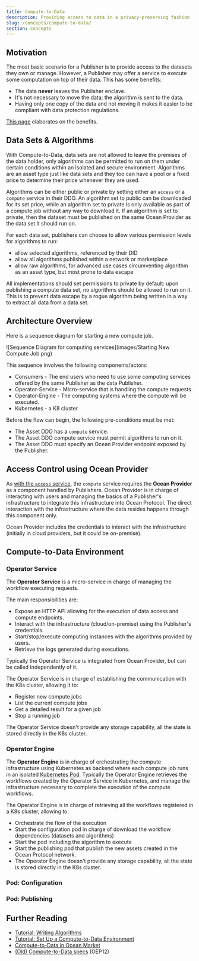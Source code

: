 ```yaml
---
title: Compute-to-Data
description: Providing access to data in a privacy-preserving fashion
slug: /concepts/compute-to-data/
section: concepts
---
```


## Motivation

The most basic scenario for a Publisher is to provide access to the datasets they own or manage. However, a Publisher may offer a service to execute some computation on top of their data. This has some benefits:

- The data **never** leaves the Publisher enclave.
- It's not necessary to move the data; the algorithm is sent to the data.
- Having only one copy of the data and not moving it makes it easier to be compliant with data protection regulations.

[This page](https://oceanprotocol.com/technology/compute-to-data) elaborates on the benefits.

## Data Sets & Algorithms

With Compute-to-Data, data sets are not allowed to leave the premises of the data holder, only algorithms can be permitted to run on them under certain conditions within an isolated and secure environment. Algorithms are an asset type just like data sets and they too can have a pool or a fixed price to determine their price whenever they are used.

Algorithms can be either public or private by setting either an `access` or a `compute` service in their DDO. An algorithm set to public can be downloaded for its set price, while an algorithm set to private is only available as part of a compute job without any way to download it. If an algorithm is set to private, then the dataset must be published on the same Ocean Provider as the data set it should run on.

For each data set, publishers can choose to allow various permission levels for algorithms to run:

- allow selected algorithms, referenced by their DID
- allow all algorithms published within a network or marketplace
- allow raw algorithms, for advanced use cases circumventing algorithm as an asset type, but most prone to data escape

All implementations should set permissions to private by default: upon publishing a compute data set, no algorithms should be allowed to run on it. This is to prevent data escape by a rogue algorithm being written in a way to extract all data from a data set.

## Architecture Overview

Here is a sequence diagram for starting a new compute job.

![Sequence Diagram for computing services](images/Starting New Compute Job.png)

This sequence involves the following components/actors:

- Consumers - The end users who need to use some computing services offered by the same Publisher as the data Publisher.
- Operator-Service - Micro-service that is handling the compute requests.
- Operator-Engine - The computing systems where the compute will be executed.
- Kubernetes - a K8 cluster

Before the flow can begin, the following pre-conditions must be met:

- The Asset DDO has a `compute` service.
- The Asset DDO compute service must permit algorithms to run on it.
- The Asset DDO must specify an Ocean Provider endpoint exposed by the Publisher.

## Access Control using Ocean Provider

As [with the `access` service](/concepts/architecture/#datatokens--access-control-tools), the `compute` service requires the **Ocean Provider** as a component handled by Publishers. Ocean Provider is in charge of interacting with users and managing the basics of a Publisher's infrastructure to integrate this infrastructure into Ocean Protocol. The direct interaction with the infrastructure where the data resides happens through this component only.

Ocean Provider includes the credentials to interact with the infrastructure (initially in cloud providers, but it could be on-premise).

<repo name="provider"></repo>

## Compute-to-Data Environment

### Operator Service

The **Operator Service** is a micro-service in charge of managing the workflow executing requests.

The main responsibilities are:

- Expose an HTTP API allowing for the execution of data access and compute endpoints.
- Interact with the infrastructure (cloud/on-premise) using the Publisher's credentials.
- Start/stop/execute computing instances with the algorithms provided by users.
- Retrieve the logs generated during executions.

Typically the Operator Service is integrated from Ocean Provider, but can be called independently of it.

The Operator Service is in charge of establishing the communication with the K8s cluster, allowing it to:

- Register new compute jobs
- List the current compute jobs
- Get a detailed result for a given job
- Stop a running job

The Operator Service doesn't provide any storage capability, all the state is stored directly in the K8s cluster.

<repo name="operator-service"></repo>

### Operator Engine

The **Operator Engine** is in charge of orchestrating the compute infrastructure using Kubernetes as backend where each compute job runs in an isolated [Kubernetes Pod](https://kubernetes.io/docs/concepts/workloads/pods/). Typically the Operator Engine retrieves the workflows created by the Operator Service in Kubernetes, and manage the infrastructure necessary to complete the execution of the compute workflows.

The Operator Engine is in charge of retrieving all the workflows registered in a K8s cluster, allowing to:

- Orchestrate the flow of the execution
- Start the configuration pod in charge of download the workflow dependencies (datasets and algorithms)
- Start the pod including the algorithm to execute
- Start the publishing pod that publish the new assets created in the Ocean Protocol network.
- The Operator Engine doesn't provide any storage capability, all the state is stored directly in the K8s cluster.

<repo name="operator-engine"></repo>

### Pod: Configuration

<repo name="pod-configuration"></repo>

### Pod: Publishing

<repo name="pod-publishing"></repo>

## Further Reading

- [Tutorial: Writing Algorithms](/tutorials/compute-to-data-algorithms/)
- [Tutorial: Set Up a Compute-to-Data Environment](/tutorials/compute-to-data/)
- [Compute-to-Data in Ocean Market](https://blog.oceanprotocol.com)
- [(Old) Compute-to-Data specs](https://github.com/oceanprotocol-archive/OEPs/tree/master/12) (OEP12)
